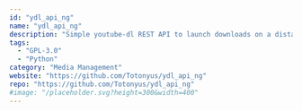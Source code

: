 ```yaml
---
id: "ydl_api_ng"
name: "ydl_api_ng"
description: "Simple youtube-dl REST API to launch downloads on a distant server."
tags:
  - "GPL-3.0"
  - "Python"
category: "Media Management"
website: "https://github.com/Totonyus/ydl_api_ng"
repo: "https://github.com/Totonyus/ydl_api_ng"
#image: "/placeholder.svg?height=300&width=400"
---
```


